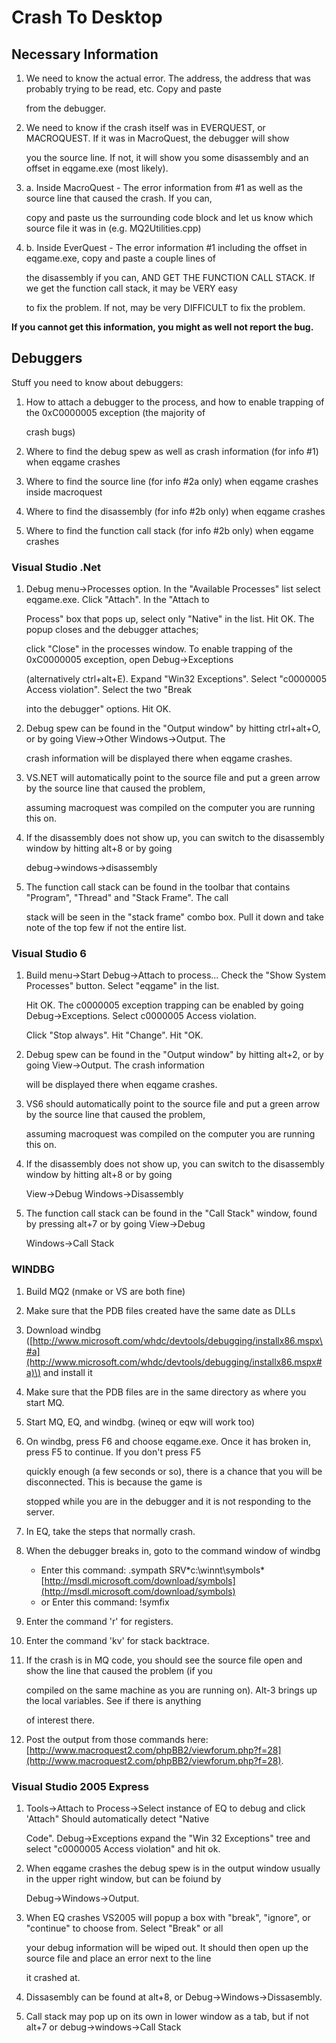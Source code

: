 # Crash To Desktop

## Necessary Information

1. We need to know the actual error. The address, the address that was probably trying to be read, etc. Copy and paste

   from the debugger.

2. We need to know if the crash itself was in EVERQUEST, or MACROQUEST. If it was in MacroQuest, the debugger will show

   you the source line. If not, it will show you some disassembly and an offset in eqgame.exe \(most likely\).

3. a. Inside MacroQuest - The error information from \#1 as well as the source line that caused the crash. If you can,

   copy and paste us the surrounding code block and let us know which source file it was in \(e.g. MQ2Utilities.cpp\)

4. b. Inside EverQuest - The error information \#1 including the offset in eqgame.exe, copy and paste a couple lines of

   the disassembly if you can, AND GET THE FUNCTION CALL STACK. If we get the function call stack, it may be VERY easy

   to fix the problem. If not, may be very DIFFICULT to fix the problem.

**If you cannot get this information, you might as well not report the bug.**

## Debuggers

Stuff you need to know about debuggers:

1. How to attach a debugger to the process, and how to enable trapping of the 0xC0000005 exception \(the majority of

   crash bugs\)

2. Where to find the debug spew as well as crash information \(for info \#1\) when eqgame crashes
3. Where to find the source line \(for info \#2a only\) when eqgame crashes inside macroquest
4. Where to find the disassembly \(for info \#2b only\) when eqgame crashes
5. Where to find the function call stack \(for info \#2b only\) when eqgame crashes

### Visual Studio .Net

1. Debug menu-&gt;Processes option. In the "Available Processes" list select eqgame.exe. Click "Attach". In the "Attach to

   Process" box that pops up, select only "Native" in the list. Hit OK. The popup closes and the debugger attaches;

   click "Close" in the processes window. To enable trapping of the 0xC0000005 exception, open Debug-&gt;Exceptions

   \(alternatively ctrl+alt+E\). Expand "Win32 Exceptions". Select "c0000005 Access violation". Select the two "Break

   into the debugger" options. Hit OK.

2. Debug spew can be found in the "Output window" by hitting ctrl+alt+O, or by going View-&gt;Other Windows-&gt;Output. The

   crash information will be displayed there when eqgame crashes.

3. VS.NET will automatically point to the source file and put a green arrow by the source line that caused the problem,

   assuming macroquest was compiled on the computer you are running this on.

4. If the disassembly does not show up, you can switch to the disassembly window by hitting alt+8 or by going

   debug-&gt;windows-&gt;disassembly

5. The function call stack can be found in the toolbar that contains "Program", "Thread" and "Stack Frame". The call

   stack will be seen in the "stack frame" combo box. Pull it down and take note of the top few if not the entire list.

### Visual Studio 6

1. Build menu-&gt;Start Debug-&gt;Attach to process... Check the "Show System Processes" button. Select "eqgame" in the list.

   Hit OK. The c0000005 exception trapping can be enabled by going Debug-&gt;Exceptions. Select c0000005 Access violation.

   Click "Stop always". Hit "Change". Hit "OK.

2. Debug spew can be found in the "Output window" by hitting alt+2, or by going View-&gt;Output. The crash information

   will be displayed there when eqgame crashes.

3. VS6 should automatically point to the source file and put a green arrow by the source line that caused the problem,

   assuming macroquest was compiled on the computer you are running this on.

4. If the disassembly does not show up, you can switch to the disassembly window by hitting alt+8 or by going

   View-&gt;Debug Windows-&gt;Disassembly

5. The function call stack can be found in the "Call Stack" window, found by pressing alt+7 or by going View-&gt;Debug

   Windows-&gt;Call Stack

### WINDBG

1. Build MQ2 \(nmake or VS are both fine\)
2. Make sure that the PDB files created have the same date as DLLs
3. Download windbg \([http://www.microsoft.com/whdc/devtools/debugging/installx86.mspx\#a](http://www.microsoft.com/whdc/devtools/debugging/installx86.mspx#a)\) and install it
4. Make sure that the PDB files are in the same directory as where you start MQ.
5. Start MQ, EQ, and windbg. \(wineq or eqw will work too\)
6. On windbg, press F6 and choose eqgame.exe. Once it has broken in, press F5 to continue. If you don't press F5

   quickly enough \(a few seconds or so\), there is a chance that you will be disconnected. This is because the game is

   stopped while you are in the debugger and it is not responding to the server.

7. In EQ, take the steps that normally crash.
8. When the debugger breaks in, goto to the command window of windbg
   * Enter this command: .sympath SRV\*c:\winnt\symbols\*[http://msdl.microsoft.com/download/symbols](http://msdl.microsoft.com/download/symbols)
   * or Enter this command: !symfix
9. Enter the command 'r' for registers.
10. Enter the command 'kv' for stack backtrace.
11. If the crash is in MQ code, you should see the source file open and show the line that caused the problem \(if you

    compiled on the same machine as you are running on\). Alt-3 brings up the local variables. See if there is anything

    of interest there.

12. Post the output from those commands here: [http://www.macroquest2.com/phpBB2/viewforum.php?f=28](http://www.macroquest2.com/phpBB2/viewforum.php?f=28).

### Visual Studio 2005 Express

1. Tools-&gt;Attach to Process-&gt;Select instance of EQ to debug and click 'Attach" Should automatically detect "Native

   Code". Debug-&gt;Exceptions expand the "Win 32 Exceptions" tree and select "c0000005 Access violation" and hit ok.

2. When eqgame crashes the debug spew is in the output window usually in the upper right window, but can be foiund by

   Debug-&gt;Windows-&gt;Output.

3. When EQ crashes VS2005 will popup a box with "break", "ignore", or "continue" to choose from. Select "Break" or all

   your debug information will be wiped out. It should then open up the source file and place an error next to the line

   it crashed at.

4. Dissasembly can be found at alt+8, or Debug-&gt;Windows-&gt;Dissasembly.
5. Call stack may pop up on its own in lower window as a tab, but if not alt+7 or debug-&gt;windows-&gt;Call Stack

